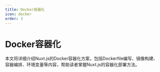 ```yaml
---
title: Docker容器化
icon: docker
order: 3
---
```


# Docker容器化

本文将详细介绍Nuxt.js的Docker容器化方案，包括Dockerfile编写、镜像构建、容器编排、环境变量等内容，帮助读者掌握Nuxt.js的容器化部署方法。
